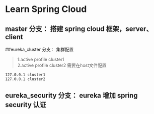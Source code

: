 # Learn Spring Cloud 
## master 分支： 搭建 spring cloud 框架，server、client  

##eureka_cluster 分支： 集群配置
>1.active profile  cluster1  
>2.active profile  cluster2
> 需要在host文件配置
```$xslt
127.0.0.1 cluster1
127.0.0.1 cluster2
```
## eureka_security 分支： eureka 增加 spring security 认证